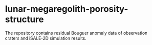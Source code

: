 # lunar-megaregolith-porosity-structure
The repository contains residual Bouguer anomaly data of observation craters and iSALE-2D simulation results.
